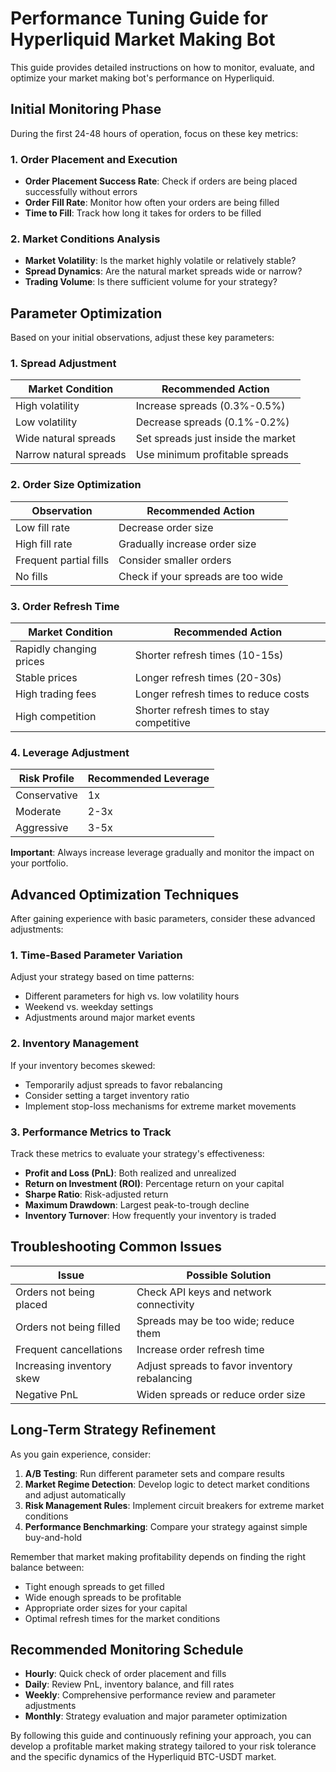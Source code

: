 # Performance Tuning Guide for Hyperliquid Market Making Bot

This guide provides detailed instructions on how to monitor, evaluate, and optimize your market making bot's performance on Hyperliquid.

## Initial Monitoring Phase

During the first 24-48 hours of operation, focus on these key metrics:

### 1. Order Placement and Execution

- **Order Placement Success Rate**: Check if orders are being placed successfully without errors
- **Order Fill Rate**: Monitor how often your orders are being filled
- **Time to Fill**: Track how long it takes for orders to be filled

### 2. Market Conditions Analysis

- **Market Volatility**: Is the market highly volatile or relatively stable?
- **Spread Dynamics**: Are the natural market spreads wide or narrow?
- **Trading Volume**: Is there sufficient volume for your strategy?

## Parameter Optimization

Based on your initial observations, adjust these key parameters:

### 1. Spread Adjustment

| Market Condition | Recommended Action |
|------------------|-------------------|
| High volatility | Increase spreads (0.3%-0.5%) |
| Low volatility | Decrease spreads (0.1%-0.2%) |
| Wide natural spreads | Set spreads just inside the market |
| Narrow natural spreads | Use minimum profitable spreads |

### 2. Order Size Optimization

| Observation | Recommended Action |
|-------------|-------------------|
| Low fill rate | Decrease order size |
| High fill rate | Gradually increase order size |
| Frequent partial fills | Consider smaller orders |
| No fills | Check if your spreads are too wide |

### 3. Order Refresh Time

| Market Condition | Recommended Action |
|------------------|-------------------|
| Rapidly changing prices | Shorter refresh times (10-15s) |
| Stable prices | Longer refresh times (20-30s) |
| High trading fees | Longer refresh times to reduce costs |
| High competition | Shorter refresh times to stay competitive |

### 4. Leverage Adjustment

| Risk Profile | Recommended Leverage |
|--------------|---------------------|
| Conservative | 1x |
| Moderate | 2-3x |
| Aggressive | 3-5x |

**Important**: Always increase leverage gradually and monitor the impact on your portfolio.

## Advanced Optimization Techniques

After gaining experience with basic parameters, consider these advanced adjustments:

### 1. Time-Based Parameter Variation

Adjust your strategy based on time patterns:
- Different parameters for high vs. low volatility hours
- Weekend vs. weekday settings
- Adjustments around major market events

### 2. Inventory Management

If your inventory becomes skewed:
- Temporarily adjust spreads to favor rebalancing
- Consider setting a target inventory ratio
- Implement stop-loss mechanisms for extreme market movements

### 3. Performance Metrics to Track

Track these metrics to evaluate your strategy's effectiveness:

- **Profit and Loss (PnL)**: Both realized and unrealized
- **Return on Investment (ROI)**: Percentage return on your capital
- **Sharpe Ratio**: Risk-adjusted return
- **Maximum Drawdown**: Largest peak-to-trough decline
- **Inventory Turnover**: How frequently your inventory is traded

## Troubleshooting Common Issues

| Issue | Possible Solution |
|-------|-------------------|
| Orders not being placed | Check API keys and network connectivity |
| Orders not being filled | Spreads may be too wide; reduce them |
| Frequent cancellations | Increase order refresh time |
| Increasing inventory skew | Adjust spreads to favor inventory rebalancing |
| Negative PnL | Widen spreads or reduce order size |

## Long-Term Strategy Refinement

As you gain experience, consider:

1. **A/B Testing**: Run different parameter sets and compare results
2. **Market Regime Detection**: Develop logic to detect market conditions and adjust automatically
3. **Risk Management Rules**: Implement circuit breakers for extreme market conditions
4. **Performance Benchmarking**: Compare your strategy against simple buy-and-hold

Remember that market making profitability depends on finding the right balance between:
- Tight enough spreads to get filled
- Wide enough spreads to be profitable
- Appropriate order sizes for your capital
- Optimal refresh times for the market conditions

## Recommended Monitoring Schedule

- **Hourly**: Quick check of order placement and fills
- **Daily**: Review PnL, inventory balance, and fill rates
- **Weekly**: Comprehensive performance review and parameter adjustments
- **Monthly**: Strategy evaluation and major parameter optimization

By following this guide and continuously refining your approach, you can develop a profitable market making strategy tailored to your risk tolerance and the specific dynamics of the Hyperliquid BTC-USDT market.